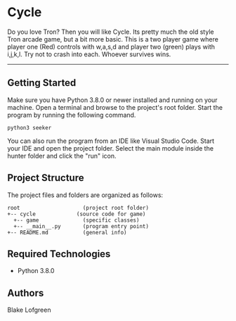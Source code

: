 # Cycle
Do you love Tron? Then you will like Cycle. Its pretty much the old style Tron arcade game, but a bit more basic. This is a two player game where player one (Red) controls with
w,a,s,d and player two (green) plays with i,j,k,l. Try not to crash into each. Whoever survives wins.

---
## Getting Started
Make sure you have Python 3.8.0 or newer installed and running on your machine. Open a terminal and browse to the project's root folder. Start the program by running the following command.
```
python3 seeker 
```
You can also run the program from an IDE like Visual Studio Code. Start your IDE and open the project folder. Select the main module inside the hunter folder and click the "run" icon.

## Project Structure
The project files and folders are organized as follows:
```
root                    (project root folder)
+-- cycle             (source code for game)
  +-- game              (specific classes)
  +-- __main__.py       (program entry point)
+-- README.md           (general info)
```

## Required Technologies
* Python 3.8.0

## Authors
Blake Lofgreen